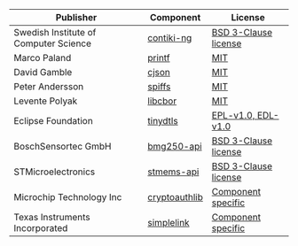|Publisher|Component|License|
|-|-|-|
|Swedish Institute of Computer Science|[contiki-ng](https://github.com/contiki-ng/contiki-ng)|[BSD 3-Clause license](licenses-for-firmware/license-for-contiki-ng.txt ':ignore')|
|Marco Paland|[printf](https://github.com/mpaland/printf)|[MIT](licenses-for-firmware/license-for-printf.txt ':ignore')|
|David Gamble|[cjson](https://github.com/DaveGamble/cJSON)|[MIT](licenses-for-firmware/license-for-cjson.txt ':ignore')|
|Peter Andersson|[spiffs](https://github.com/pellepl/spiffs)|[MIT](licenses-for-firmware/license-for-spiffs.txt ':ignore')|
|Levente Polyak|[libcbor](https://github.com/PJK/libcbor)|[MIT](licenses-for-firmware/license-for-libcbor.txt ':ignore')|
|Eclipse Foundation|[tinydtls](https://github.com/eclipse/tinydtls)|[EPL-v1.0, EDL-v1.0](licenses-for-firmware/license-for-tinydtls.txt ':ignore')|
|BoschSensortec GmbH|[bmg250-api](https://github.com/BoschSensortec/BMG250-API)|[BSD 3-Clause license](licenses-for-firmware/license-for-bmg250-api.txt ':ignore')|
|STMicroelectronics|[stmems-api](https://github.com/STMicroelectronics/STMems_Standard_C_drivers)|[BSD 3-Clause license](licenses-for-firmware/license-for-stmems-api.txt ':ignore')|
|Microchip Technology Inc|[cryptoauthlib](https://github.com/MicrochipTech/cryptoauthlib)|[Component specific](licenses-for-firmware/license-for-cryptoauthlib.txt ':ignore')|
|Texas Instruments Incorporated|[simplelink](https://www.ti.com)|[Component specific](licenses-for-firmware/license-for-simplelink.txt ':ignore')|
